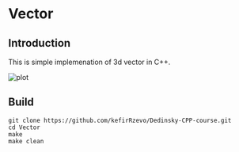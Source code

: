 # Vector

## Introduction

This is simple implemenation of 3d vector in C++.

![plot](./res/example.png)

## Build

```
git clone https://github.com/kefirRzevo/Dedinsky-CPP-course.git
cd Vector
make
make clean
```
